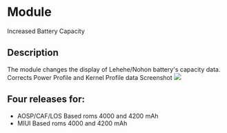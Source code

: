 # Module
Increased Battery Capacity

## Description
The module changes the display of Lehehe/Nohon battery's capacity data.
Corrects Power Profile and Kernel Profile data
Screenshot
![](https://github.com/PycmShoma/IncreasedBatteryCapacity/blob/main/assetsDeviceInfoHW.png/)

## Four releases for:
- AOSP/CAF/LOS Based roms 4000 and 4200 mAh
- MIUI Based roms 4000 and 4200 mAh


